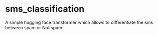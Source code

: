 # sms_classification
A simple hugging face transformer which allows to differentiate the sms between spam or Not spam
